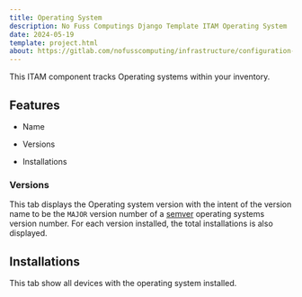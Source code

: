 ```yaml
---
title: Operating System
description: No Fuss Computings Django Template ITAM Operating System
date: 2024-05-19
template: project.html
about: https://gitlab.com/nofusscomputing/infrastructure/configuration-management/django_app
---
```


This ITAM component tracks Operating systems within your inventory.


## Features

- Name

- Versions

- Installations


### Versions

This tab displays the Operating system version with the intent of the version name to be the `MAJOR` version number of a [semver](https://semver.org/) operating systems version number. For each version installed, the total installations is also displayed.


## Installations

This tab show all devices with the operating system installed.
